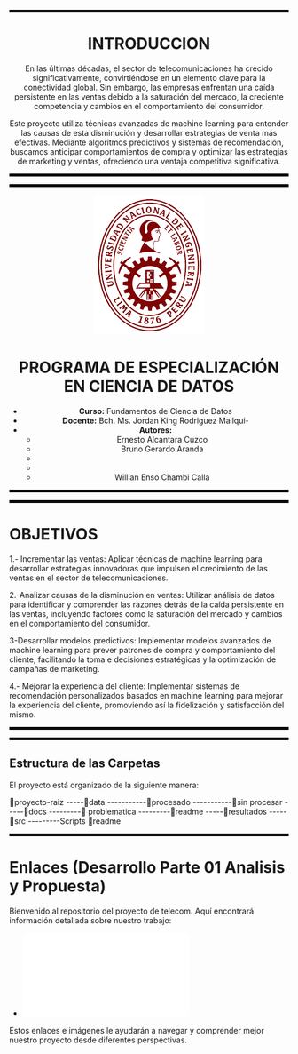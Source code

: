 
<hr style="border: 2px solid #000000;" />

<div style="text-align: center;">

# INTRODUCCION

En las últimas décadas, el sector de telecomunicaciones ha crecido significativamente, convirtiéndose en un elemento clave para la conectividad global. Sin embargo, las empresas enfrentan una caída persistente en las ventas debido a la saturación del mercado, la creciente competencia y cambios en el comportamiento del consumidor.

Este proyecto utiliza técnicas avanzadas de machine learning para entender las causas de esta disminución y desarrollar estrategias de venta más efectivas. Mediante algoritmos predictivos y sistemas de recomendación, buscamos anticipar comportamientos de compra y optimizar las estrategias de marketing y ventas, ofreciendo una ventaja competitiva significativa.

</div>
<hr style="border: 2px solid #000000;" />




<hr style="border: 2px solid #000000;" />

<p align="center">
  <img src="Imagenes/logo.png" alt="Logo JPF">
</p>



<div style="text-align: center;">

# PROGRAMA DE ESPECIALIZACIÓN EN CIENCIA DE DATOS

- **Curso:** Fundamentos de Ciencia de Datos
- **Docente:** Bch. Ms. Jordan King Rodriguez Mallqui- 
- **Autores:** 
  - Ernesto Alcantara Cuzco
  - Bruno Gerardo Aranda 
  -
  -
  - Willian Enso Chambi Calla

</div>

<hr style="border: 2px solid #000000;" />



<hr style="border: 2px solid #000000;" />

# OBJETIVOS

1.- Incrementar las ventas: 
     Aplicar técnicas de machine learning para desarrollar estrategias innovadoras que impulsen el crecimiento de las ventas en el sector de telecomunicaciones.

2.-Analizar causas de la disminución en ventas:
     Utilizar análisis de datos para identificar y comprender las razones detrás de la caída persistente en las ventas, incluyendo factores como la saturación del mercado y cambios en el comportamiento del consumidor.

3-Desarrollar modelos predictivos: Implementar modelos avanzados de machine learning para prever patrones de compra y comportamiento del cliente, facilitando la toma   e decisiones estratégicas y la optimización de campañas de marketing.

4.- Mejorar la experiencia del cliente: Implementar sistemas de recomendación personalizados basados en machine learning para mejorar la experiencia del cliente,  promoviendo así la fidelización y satisfacción del mismo.

<hr style="border: 2px solid #000000;" />



<hr style="border: 2px solid #000000;" />

## Estructura de las Carpetas

El proyecto está organizado de la siguiente manera:


📁proyecto-raiz
-----📁data
-----------📁procesado
-----------📁sin procesar
-----📁docs
---------📄 problematica
---------📄readme
-----📁resultados
-----📁src
---------Scripts
📄readme 
    

<hr style="border: 2px solid #000000;" />


# Enlaces (Desarrollo Parte 01 Analisis y Propuesta)

Bienvenido al repositorio del proyecto de telecom. Aquí encontrará información detallada sobre nuestro trabajo:

- ![Analisis Del Problema](AnalisisProblematica.md) 

Estos enlaces e imágenes le ayudarán a navegar y comprender mejor nuestro proyecto desde diferentes perspectivas.

